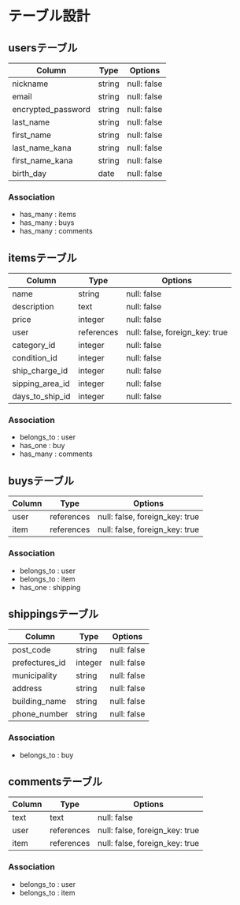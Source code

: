 # テーブル設計

## usersテーブル

|   Column           |  Type      |   Options   |
| ------------------ | ---------- | ----------- |
| nickname           | string     | null: false |
| email              | string     | null: false |
| encrypted_password | string     | null: false |
| last_name          | string     | null: false |
| first_name         | string     | null: false |
| last_name_kana     | string     | null: false |
| first_name_kana    | string     | null: false |
| birth_day          | date       | null: false |

### Association

- has_many : items
- has_many : buys
- has_many : comments

## itemsテーブル

|   Column         |  Type      |   Options                      |
| ---------------- | ---------  | ------------------------------ |
| name             | string     | null: false                    |
| description      | text       | null: false                    |
| price            | integer    | null: false                    |
| user             | references | null: false, foreign_key: true |
| category_id      | integer    | null: false                    |
| condition_id     | integer    | null: false                    |
| ship_charge_id   | integer    | null: false                    |
| sipping_area_id  | integer    | null: false                    |
| days_to_ship_id  | integer    | null: false                    |

### Association

- belongs_to : user
- has_one : buy
- has_many : comments

## buysテーブル

|   Column   |  Type      |   Options                      |
| ---------- | ---------- | ------------------------------ |
| user       | references | null: false, foreign_key: true |
| item       | references | null: false, foreign_key: true |

### Association

- belongs_to : user
- belongs_to : item
- has_one : shipping

## shippingsテーブル

|   Column         |  Type      |   Options   |
| ---------------- | ---------  | ----------- |
| post_code        | string     | null: false |
| prefectures_id   | integer    | null: false |
| municipality     | string     | null: false |
| address          | string     | null: false |
| building_name    | string     | null: false |
| phone_number     | string     | null: false |

### Association

- belongs_to : buy

## commentsテーブル

|   Column  |  Type      |   Options                      |
| --------- | ---------  | ------------------------------ |
| text      | text       | null: false                    |
| user      | references | null: false, foreign_key: true |
| item      | references | null: false, foreign_key: true |

### Association

- belongs_to : user
- belongs_to : item